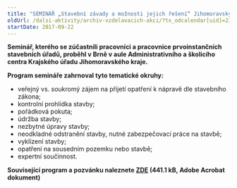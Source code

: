 ```yaml
---
title: "SEMINÁŘ „Stavební závady a možnosti jejich řešení“ Jihomoravský kraj"
oldUrl: /dalsi-aktivity/archiv-vzdelavacich-akci/?tx_odcalendar[uid]=239&cHash=527cffb17b305359030da1286118576c
startDate: 2017-09-22
---
```


<p><strong>Seminář, kterého se zúčastnili pracovníci a pracovnice prvoinstančních stavebních úřadů, proběhl v Brně v aule Administrativního a školicího centra Krajského úřadu Jihomoravského kraje.</strong></p>
<p><strong>Program semináře zahrnoval tyto tematické okruhy:</strong></p><ul><li>veřejný vs. soukromý zájem na přijetí opatření k nápravě dle stavebního zákona;</li><li>kontrolní prohlídka stavby;</li><li>pořádková pokuta;</li><li>údržba stavby;</li><li>nezbytné úpravy stavby;</li><li>neodkladné odstranění stavby, nutné zabezpečovací práce na stavbě;</li><li>vyklízení stavby;</li><li>opatření na sousedním pozemku nebo stavbě;</li><li>expertní součinnost.</li></ul><p><strong>Související program a pozvánku naleznete <a href="https://www.ochrance.cz/fileadmin/user_upload/projekt_ESF/00_2017_SEMINARE/ARCHIV_2017/Seminare_archiv/09_22_Stavebni_zavady_a_moznosti_jejich_reseni_pozvanka.pdf" target="_blank">ZDE</a> (441.1 kB, Adobe Acrobat dokument)</strong></p>
